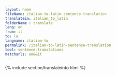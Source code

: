 ```yaml
---
layout: home
fileName: italian-to-latin-sentence-translation
translatein: italian_to_latin
folderName : translate
lang: en
from: it
to: la
langname: italian-to
permalink: /italian-to-latin-sentence-translation
tool: sentence-translations
matchurls: en&&it
---
```

{% include section/translateinto.html %}
